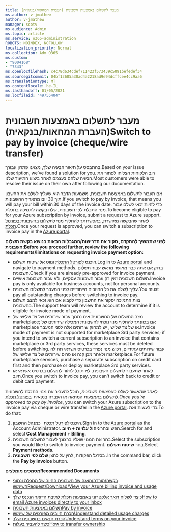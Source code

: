 ```yaml
---
title: מעבר לתשלום באמצעות חשבונית (העברת המחאות/בנקאית)
ms.author: v-jmathew
author: v-jmathew
manager: scotv
ms.audience: Admin
ms.topic: article
ms.service: o365-administration
ROBOTS: NOINDEX, NOFOLLOW
localization_priority: Normal
ms.collection: Adm_O365
ms.custom:
- "9004168"
- "7343"
ms.openlocfilehash: c4c78d634cdef711423f573439c5091befedef34
ms.sourcegitcommit: 04bf13605a30ad4a2218ad9e94dcffcee4cc9aa6
ms.translationtype: MT
ms.contentlocale: he-IL
ms.lasthandoff: 01/05/2021
ms.locfileid: "49755404"
---
```

# <a name="switch-to-pay-by-invoice-chequewire-transfer"></a><span data-ttu-id="49754-102">מעבר לתשלום באמצעות חשבונית (העברת המחאות/בנקאית)</span><span class="sxs-lookup"><span data-stu-id="49754-102">Switch to pay by invoice (cheque/wire transfer)</span></span>

<span data-ttu-id="49754-103">בהתבסס על תיאור הבעיה שלך, מצאנו פתרון עבורך.</span><span class="sxs-lookup"><span data-stu-id="49754-103">Based on your issue description, we’ve found a solution for you.</span></span> <span data-ttu-id="49754-104">רוב הלקוחות הצליחו לפתור את הבעיה שלהם בעצמם לאחר ביצוע התיעוד שלנו.</span><span class="sxs-lookup"><span data-stu-id="49754-104">Most customers were able to resolve their issue on their own after following our documentation.</span></span>

<span data-ttu-id="49754-105">אם תעבור לתשלום באמצעות חשבונית, משמעות הדבר היא שעליך לשלם את החשבון תוך 30 יום מתאריך החשבונית.</span><span class="sxs-lookup"><span data-stu-id="49754-105">If you switch to pay by invoice, that means you will pay your bill within 30 days of the invoice date.</span></span> <span data-ttu-id="49754-106">כדי להיות זכאי לשלם עבור מנוי התכלת לפי חשבונית, שלח בקשה לתמיכה בתכלת.</span><span class="sxs-lookup"><span data-stu-id="49754-106">To become eligible to pay for your Azure subscription by invoice, submit a request to Azure support.</span></span> <span data-ttu-id="49754-107">לאחר שהבקשה מאושרת, באפשרותך להחליף מנוי לתשלום בחשבונית [בפורטל תכלת](https://portal.azure.com/).</span><span class="sxs-lookup"><span data-stu-id="49754-107">Once your request is approved, you can switch a subscription to invoice pay in the [Azure portal](https://portal.azure.com/).</span></span>

<span data-ttu-id="49754-108">**לפני שתמשיך להתקדם, סקור את הדרישות/המגבלות הבאות בנושא בקשת תשלום חשבונית:**</span><span class="sxs-lookup"><span data-stu-id="49754-108">**Before you proceed further, review the following requirements/limitations on requesting invoice payment option:**</span></span>

- <span data-ttu-id="49754-109">היכנס [לפורטל התכלת](https://portal.azure.com/) ונווט אל שיטות תשלום.</span><span class="sxs-lookup"><span data-stu-id="49754-109">Log in to [Azure portal](https://portal.azure.com/) and navigate to payment methods.</span></span> <span data-ttu-id="49754-110">בדוק אם אתה כבר מאושר מראש עבור תשלום חשבונית.</span><span class="sxs-lookup"><span data-stu-id="49754-110">Check if you are already pre-approved for invoice payment.</span></span>
- <span data-ttu-id="49754-111">תשלום חשבונית זמין רק עבור חשבונות עסקיים, ולא עבור חשבונות אישיים.</span><span class="sxs-lookup"><span data-stu-id="49754-111">Invoice pay is only available for business accounts, not for personal accounts.</span></span>
- <span data-ttu-id="49754-112">עליך לשלם את כל החיובים הייחודיים לפני המעבר לתשלום חשבונית.</span><span class="sxs-lookup"><span data-stu-id="49754-112">You must pay all outstanding charges before switching to invoice pay.</span></span>
- <span data-ttu-id="49754-113">צוות התמיכה יסקור את החשבון כדי לקבוע אם הוא זכאי למצב תשלום בחשבונית.</span><span class="sxs-lookup"><span data-stu-id="49754-113">The support team will review the account to determine if it is eligible for invoice mode of payment.</span></span>
- <span data-ttu-id="49754-114">מצב התשלום של החשבונית אינו נתמך עבור שירותים של צד שלישי של marketplace; אם בכוונתך להחליף מנוי נוכחי לחשבונית המכילה שירותים של marketplace או של צד שלישי, יש למחוק שירותים אלה לפני המעבר.</span><span class="sxs-lookup"><span data-stu-id="49754-114">Invoice mode of payment is not supported for marketplace 3rd party services; if you intend to switch a current subscription to an invoice that contains marketplace or 3rd party services, these services must be deleted before switching.</span></span> <span data-ttu-id="49754-115">עבור שירותים עתידיים, רכוש מנוי נפרד בכרטיס אשראי תחילה ולאחר מכן קנה או פרוס שירותים של צד שלישי של marketplace.</span><span class="sxs-lookup"><span data-stu-id="49754-115">For future marketplace services, purchase a separate subscription on credit card first and then purchase or deploy marketplace 3rd party services.</span></span>
- <span data-ttu-id="49754-116">לאחר שתעבור לתשלום חשבונית, לא תוכל לחזור לתשלום בכרטיס אשראי או חיוב.</span><span class="sxs-lookup"><span data-stu-id="49754-116">Once you switch to invoice pay, you can't switch back to credit or debit card payment.</span></span>

<span data-ttu-id="49754-117">*לאחר שתאושר לשלם באמצעות חשבונית*, תוכל להעביר את מנוי התכלת לחשבונית לתשלום באמצעות המחאה או העברה בנקאית  [בפורטל תכלת](https://portal.azure.com/).</span><span class="sxs-lookup"><span data-stu-id="49754-117">*Once you're approved to pay by invoice*, you can switch your Azure subscription to the invoice pay via cheque or wire transfer in the [Azure portal](https://portal.azure.com/).</span></span>
<span data-ttu-id="49754-118">כדי לעשות זאת:</span><span class="sxs-lookup"><span data-stu-id="49754-118">To do that:</span></span>

1. <span data-ttu-id="49754-119">היכנס [לפורטל תכלת](https://portal.azure.com/)   כמנהל החשבון.</span><span class="sxs-lookup"><span data-stu-id="49754-119">Sign in to the [Azure portal](https://portal.azure.com/) as the Account Administrator.</span></span> <span data-ttu-id="49754-120">חפש ובחר **ניהול עלויות + חיוב**.</span><span class="sxs-lookup"><span data-stu-id="49754-120">Search for and select **Cost Management + Billing**.</span></span>
2. <span data-ttu-id="49754-121">בחר את המנוי שאליו ברצונך לעבור לתשלום חשבונית.</span><span class="sxs-lookup"><span data-stu-id="49754-121">Select the subscription you would like to switch to invoice payment.</span></span> <span data-ttu-id="49754-122">בחר **שיטות תשלום**.</span><span class="sxs-lookup"><span data-stu-id="49754-122">Select **Payment methods**.</span></span>
3. <span data-ttu-id="49754-123">בסרגל הפקודות, לחץ על לחצן **שלם לפי חשבונית** .</span><span class="sxs-lookup"><span data-stu-id="49754-123">In the command bar, click the **Pay by invoice** button.</span></span>

<span data-ttu-id="49754-124">**מסמכים מומלצים**</span><span class="sxs-lookup"><span data-stu-id="49754-124">**Recommended Documents**</span></span>

- [<span data-ttu-id="49754-125">בקשה/הורדה/הצגה של חשבונית החיוב של התכלת ונתוני השימוש</span><span class="sxs-lookup"><span data-stu-id="49754-125">Request/Download/View your Azure billing invoice and usage data</span></span>](https://docs.microsoft.com/azure/billing/billing-download-azure-invoice-daily-usage-date)
- [<span data-ttu-id="49754-126">כיצד לשלוח דואר אלקטרוני באמצעות תכלת לתיבת הדואר הנכנס שלך</span><span class="sxs-lookup"><span data-stu-id="49754-126">How to email Azure invoices directly to your inbox</span></span>](https://docs.microsoft.com/azure/billing/billing-download-azure-invoice-daily-usage-date)
- [<span data-ttu-id="49754-127">תשלום באמצעות חשבונית</span><span class="sxs-lookup"><span data-stu-id="49754-127">Pay by invoice</span></span>](https://docs.microsoft.com/azure/billing/billing-how-to-pay-by-invoice)
- [<span data-ttu-id="49754-128">הכרת חיובים מפורטים של שימוש</span><span class="sxs-lookup"><span data-stu-id="49754-128">Understand detailed usage charges</span></span>](https://docs.microsoft.com/azure/billing/billing-understand-your-bill)
- [<span data-ttu-id="49754-129">הכרת תנאים בחשבונית שלך</span><span class="sxs-lookup"><span data-stu-id="49754-129">Understand terms on your invoice</span></span>](https://docs.microsoft.com/azure/billing/billing-understand-your-invoice)
- [<span data-ttu-id="49754-130">כיצד להעביר בעלות</span><span class="sxs-lookup"><span data-stu-id="49754-130">How to transfer ownership</span></span>](https://docs.microsoft.com/azure/billing/billing-subscription-transfer)
